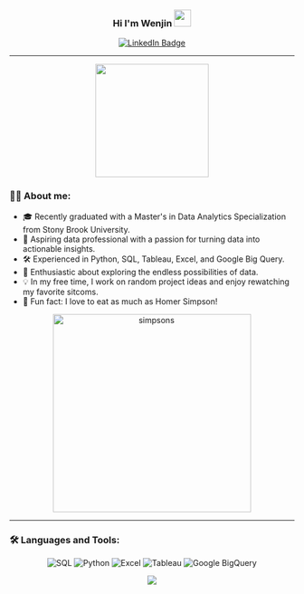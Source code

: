 <h3 align="center"> Hi I'm Wenjin <img src = "https://raw.githubusercontent.com/MartinHeinz/MartinHeinz/master/wave.gif" width = 30px></h3>

<div id="badges" align="center">
  <a href="https://www.linkedin.com/in/wenjin-kuang-374112221/">
  <img src="https://img.shields.io/badge/LinkedIn-blue?style=for-the-badge&logo=linkedin&logoColor=white" alt="LinkedIn Badge"/>
  </a> 
</div>

---

<div id="header" align="center">
  <img src="https://i.pinimg.com/originals/e4/26/70/e426702edf874b181aced1e2fa5c6cde.gif" width="200"/>
</div>

### :technologist: About me: 

- 🎓 Recently graduated with a Master's in Data Analytics Specialization from Stony Brook University.
- 💼 Aspiring data professional with a passion for turning data into actionable insights.
- 🛠️ Experienced in Python, SQL, Tableau, Excel, and Google Big Query.
- 🌟 Enthusiastic about exploring the endless possibilities of data.
- 💡 In my free time, I work on random project ideas and enjoy rewatching my favorite sitcoms.
- 🍕 Fun fact: I love to eat as much as Homer Simpson!
<div align="center">
<img src= "https://media.giphy.com/media/5EYxJigLKsNWg/giphy.gif" width=350px alt=simpsons>
</div>

---

### :hammer_and_wrench: Languages and Tools:

<div align="center">

![SQL](https://img.shields.io/badge/SQL-000?style=for-the-badge&logo=sql)
![Python](https://img.shields.io/badge/Python-000?style=for-the-badge&logo=python)
![Excel](https://img.shields.io/badge/Excel-000?style=for-the-badge&logo=microsoftexcel)
![Tableau](https://img.shields.io/badge/Tableau-000?style=for-the-badge&logo=tableau)
![Google BigQuery](https://img.shields.io/badge/Google%20BigQuery-000?style=for-the-badge&logo=googlecloud)

<img src="https://github-readme-stats.vercel.app/api/top-langs/?username=wenkuang106&layout=compact&theme=vision-friendly-dark&hide=Jupyter%20Notebook">
</div>